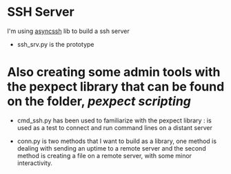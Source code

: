 # SSH Server

I'm using [asyncssh](http://asyncssh.readthedocs.io/en/latest/) lib to build a ssh server

* ssh_srv.py is the prototype


# Also creating some admin tools with the pexpect library that can be found on the folder, *pexpect scripting*


* cmd_ssh.py has been used to familiarize with the pexpect library : is used as a test to connect and run command lines on a distant server 

* conn.py is two methods that I want to build as a library, one method is dealing with sending an uptime to a remote server and the second method is creating a file on a remote server, with some minor interactivity.
